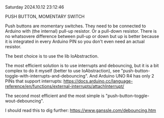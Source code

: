 Saturday 2024.10.12 23:12:46

PUSH BUTTON, MOMENTARY SWITCH

Push buttons are momentary switches.
They need to be connected to Arduino with (the internal) pull-up resistor. Or 
 a pull-down resistor. There is no whatsovere difference between pull-up or down
 but up is better because it is integrated in every Arduino PIN so you don't
 even need an actual resistor.

The best choice is to use the lib IoAbstraction.

The most efficient solution is to use interrupts and debouncing, but it is a bit
 complex to do it myself (better to use IoAbstraction), see "push-button-toggle-with-interrupts-and-debouncing".
And Arduino UNO R4 has only 2 PINs that support interrupts: https://docs.arduino.cc/language-reference/en/functions/external-interrupts/attachInterrupt/

The second most efficient and the most simple is "push-button-toggle-wout-debouncing".

I should read this to dig further: https://www.ganssle.com/debouncing.htm
